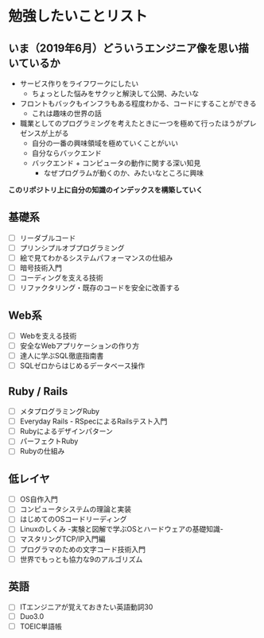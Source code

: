 # 勉強したいことリスト
## いま（2019年6月）どういうエンジニア像を思い描いているか
- サービス作りをライフワークにしたい
    - ちょっとした悩みをサクッと解決して公開、みたいな
- フロントもバックもインフラもある程度わかる、コードにすることができる
    - これは趣味の世界の話
- 職業としてのプログラミングを考えたときに一つを極めて行ったほうがプレゼンスが上がる
    - 自分の一番の興味領域を極めていくことがいい
    - 自分ならバックエンド
    - バックエンド + コンピュータの動作に関する深い知見
      - なぜプログラムが動くのか、みたいなところに興味

**このリポジトリ上に自分の知識のインデックスを構築していく**
## 基礎系
- [ ] リーダブルコード
- [ ] プリンシプルオブプログラミング
- [ ] 絵で見てわかるシステムパフォーマンスの仕組み
- [ ] 暗号技術入門
- [ ] コーディングを支える技術
- [ ] リファクタリング・既存のコードを安全に改善する
## Web系
- [ ] Webを支える技術
- [ ] 安全なWebアプリケーションの作り方
- [ ] 達人に学ぶSQL徹底指南書
- [ ] SQLゼロからはじめるデータベース操作
## Ruby / Rails
- [ ] メタプログラミングRuby
- [ ] Everyday Rails - RSpecによるRailsテスト入門
- [ ] Rubyによるデザインパターン
- [ ] パーフェクトRuby
- [ ] Rubyの仕組み
## 低レイヤ
- [ ] OS自作入門
- [ ] コンピュータシステムの理論と実装
- [ ] はじめてのOSコードリーディング
- [ ] Linuxのしくみ -実験と図解で学ぶOSとハードウェアの基礎知識-
- [ ] マスタリングTCP/IP入門編
- [ ] プログラマのための文字コード技術入門
- [ ] 世界でもっとも協力な9のアルゴリズム
## 英語
- [ ] ITエンジニアが覚えておきたい英語動詞30
- [ ] Duo3.0
- [ ] TOEIC単語帳